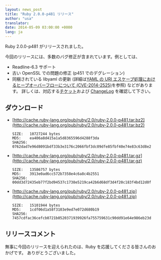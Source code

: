 ```yaml
---
layout: news_post
title: "Ruby 2.0.0-p481 リリース"
author: "usa"
translator:
date: 2014-05-09 03:00:00 +0000
lang: ja
---
```


Ruby 2.0.0-p481 がリリースされました。

今回のリリースには、多数のバグ修正が含まれています。例としては、
* Readline-6.3 サポート
* 古い OpenSSL での問題の修正 (p451 でのデグレーション)
* 同梱されている libyaml の更新 (詳細は[YAML の URI エスケープ処理におけるヒープオーバーフローについて (CVE-2014-2525)](/ja/news/2014/03/29/heap-overflow-in-yaml-uri-escape-parsing-cve-2014-2525/)を参照)
などがあります。
詳しくは、対応する[チケット](https://bugs.ruby-lang.org/projects/ruby-200/issues?set_filter=1&amp;status_id=5)および [ChangeLog](http://svn.ruby-lang.org/repos/ruby/tags/v2_0_0_481/ChangeLog) を確認して下さい。

## ダウンロード

* [http://cache.ruby-lang.org/pub/ruby/2.0/ruby-2.0.0-p481.tar.bz2](http://cache.ruby-lang.org/pub/ruby/2.0/ruby-2.0.0-p481.tar.bz2)

      SIZE:   10727244 bytes
      MD5:    ea406a8d415a1a5d8365596d4288f3da
      SHA256: 0762dad7e96d8091bdf33b3e3176c2066fbf3dc09dfe85fbf40e74e83c63d8e2

* [http://cache.ruby-lang.org/pub/ruby/2.0/ruby-2.0.0-p481.tar.gz](http://cache.ruby-lang.org/pub/ruby/2.0/ruby-2.0.0-p481.tar.gz)

      SIZE:   13586757 bytes
      MD5:    3913e0ad6cc572b7358e4c6a8c4b2551
      SHA256: 00dd3d72435eb77f2bd94537c1738e5219ca42b6d68df3d4f20c183f4bd12d0f

* [http://cache.ruby-lang.org/pub/ruby/2.0/ruby-2.0.0-p481.zip](http://cache.ruby-lang.org/pub/ruby/2.0/ruby-2.0.0-p481.zip)

      SIZE:   15101944 bytes
      MD5:    1cdf06d1a58f3103e9ed7e072d680b19
      SHA256: 7457cdfac36cefcb0721b0520371939926fa755759631c90dd91e64e986eb23d

## リリースコメント

無事に今回のリリースを迎えられたのは、Ruby を応援してくださる皆さんのおかげです。
ありがとうございました。
